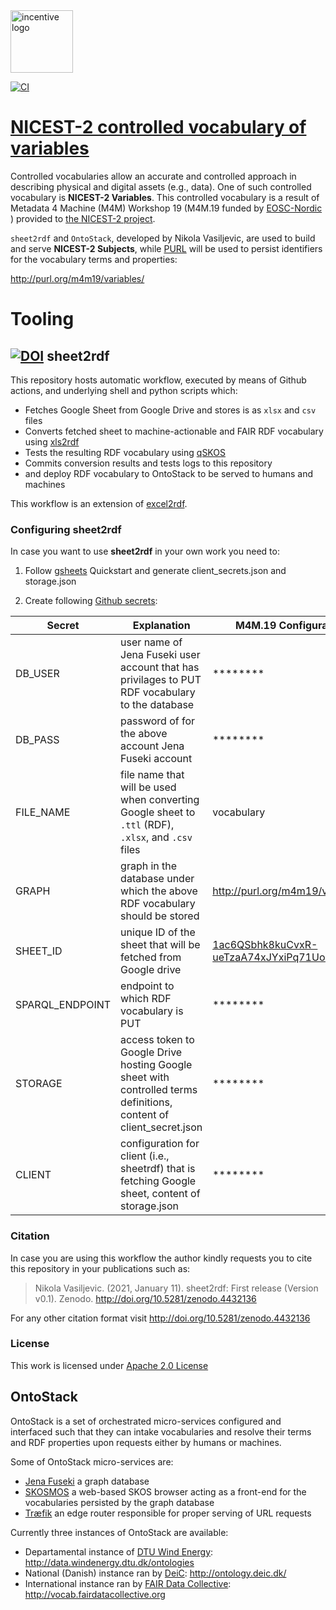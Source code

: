 <img src="https://www.eosc-nordic.eu/content/uploads/2019/10/EOSC_Nordic_logo_RGB@3x.png" alt="incentive logo" width="100"/> 

[![CI](https://github.com/fair-data-collective/M4M19-variables-vocabulary/workflows/Sheet2RDF/badge.svg)](https://github.com/fair-data-collective/M4M19-variables-vocabulary/actions?query=workflow%3ASheet2RDF)

# [NICEST-2 controlled vocabulary of variables](http://purl.org/m4m19/variables/)
Controlled vocabularies allow an accurate and controlled approach in describing physical and digital assets (e.g., data). One of such controlled vocabulary is **NICEST-2 Variables**. This controlled vocabulary is a result of Metadata 4 Machine (M4M) Workshop 19 (M4M.19 funded by [EOSC-Nordic](https://www.eosc-nordic.eu/about-eosc-nordic/)
) provided to [the NICEST-2 project](https://neic.no/nicest2/). 

`sheet2rdf` and `OntoStack`, developed by Nikola Vasiljevic, are used to build and serve **NICEST-2 Subjects**, while [PURL](https://archive.org/services/purl/) will be used to persist identifiers for the vocabulary terms and properties:

   http://purl.org/m4m19/variables/


# Tooling

## [![DOI](https://zenodo.org/badge/327900313.svg)](https://zenodo.org/badge/latestdoi/327900313) sheet2rdf

This repository hosts automatic workflow, executed by means of Github actions, and underlying shell and python scripts which:

- Fetches Google Sheet from Google Drive and stores is as `xlsx` and `csv` files
- Converts fetched sheet to machine-actionable and FAIR RDF vocabulary using [xls2rdf](https://github.com/sparna-git/xls2rdf)
- Tests the resulting RDF vocabulary using [qSKOS](https://github.com/cmader/qSKOS/)
- Commits conversion results and tests logs to this repository
- and deploy RDF vocabulary to OntoStack to be served to humans and machines

This workflow is an extension of [excel2rdf](https://github.com/fair-data-collective/excel2rdf-template).


### Configuring sheet2rdf

In case you want to use **sheet2rdf** in your own work you need to:

1. Follow [gsheets](https://pypi.org/project/gsheets/) Quickstart and generate client_secrets.json and storage.json

2. Create following [Github secrets](https://docs.github.com/en/free-pro-team@latest/actions/reference/encrypted-secrets):

| Secret | Explanation | M4M.19 Configuration |
|---|---|---|
| DB_USER | user name of Jena Fuseki user account that has privilages to PUT RDF vocabulary to the database | ******** |
| DB_PASS | password of for the above account Jena Fuseki account | ******** |
| FILE_NAME | file name that will be used when converting Google sheet to `.ttl` (RDF), `.xlsx`, and `.csv` files | vocabulary |
| GRAPH | graph in the database under which the above RDF vocabulary should be stored | http://purl.org/m4m19/variables/ |
| SHEET_ID | unique ID of the sheet that will be fetched from Google drive | [1ac6QSbhk8kuCvxR-ueTzaA74xJYxiPq71Uobs7qv2aI](https://docs.google.com/spreadsheets/d/1ac6QSbhk8kuCvxR-ueTzaA74xJYxiPq71Uobs7qv2aI/edit#gid=1198865354) |
| SPARQL_ENDPOINT | endpoint to which RDF vocabulary is PUT | ******** |
| STORAGE | access token to Google Drive hosting Google sheet with controlled terms definitions, content of client_secret.json | ******** |
| CLIENT | configuration for client (i.e., sheetrdf) that is fetching Google sheet, content of storage.json | ******** |

### Citation

In case you are using this workflow the author kindly requests you to cite this repository in your publications such as:
> Nikola Vasiljevic. (2021, January 11). sheet2rdf: First release (Version v0.1). Zenodo. http://doi.org/10.5281/zenodo.4432136

For any other citation format visit http://doi.org/10.5281/zenodo.4432136


### License

This work is licensed under [Apache 2.0 License](https://github.com/niva83/sheet2rdf/blob/main/License.md)

## OntoStack

OntoStack is a set of orchestrated micro-services configured and interfaced such that they can intake vocabularies and resolve their terms and RDF properties upon requests either by humans or machines.

Some of OntoStack micro-services are:

- [Jena Fuseki](https://jena.apache.org/documentation/fuseki2/) a graph database
- [SKOSMOS](http://www.skosmos.org/) a web-based SKOS browser acting as a front-end for the vocabularies persisted by the graph database
- [Træfik](https://doc.traefik.io/traefik/) an edge router responsible for proper serving of URL requests

Currently three instances of OntoStack are available:

- Departamental instance of [DTU Wind Energy](https://www.vindenergi.dtu.dk/english/): http://data.windenergy.dtu.dk/ontologies
- National (Danish) instance ran by [DeiC](https://deic.dk/): http://ontology.deic.dk/
- International instance ran by [FAIR Data Collective](http://fairdatacollective.org/): http://vocab.fairdatacollective.org
